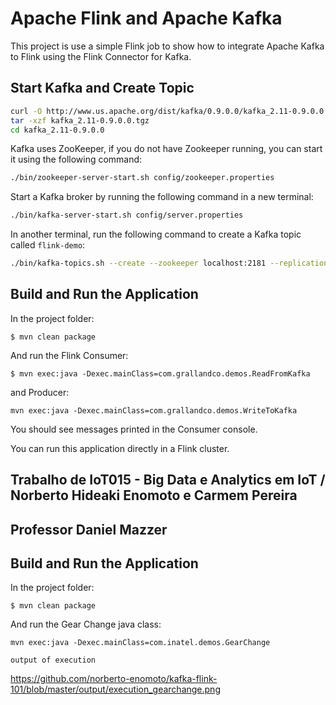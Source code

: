 # Apache Flink and Apache Kafka

This project is use a simple Flink job to show how to integrate Apache Kafka to Flink using the Flink Connector for Kafka.


## Start Kafka and Create Topic

``` bash
curl -O http://www.us.apache.org/dist/kafka/0.9.0.0/kafka_2.11-0.9.0.0.tgz
tar -xzf kafka_2.11-0.9.0.0.tgz
cd kafka_2.11-0.9.0.0
```

Kafka uses ZooKeeper, if you do not have Zookeeper running, you can start it using the following command:

```bash
./bin/zookeeper-server-start.sh config/zookeeper.properties
```

Start a Kafka broker by running the following command in a new terminal:

``` bash
./bin/kafka-server-start.sh config/server.properties
```

In another terminal, run the following command to create a Kafka topic called `flink-demo`:

``` bash
./bin/kafka-topics.sh --create --zookeeper localhost:2181 --replication-factor 1 --partitions 1 --topic flink-demo

```


## Build and Run the Application

In the project folder:

```
$ mvn clean package 
```

And run the Flink Consumer:

```
$ mvn exec:java -Dexec.mainClass=com.grallandco.demos.ReadFromKafka
```

and Producer: 

```
mvn exec:java -Dexec.mainClass=com.grallandco.demos.WriteToKafka
```

You should see messages printed in the Consumer console.

You can run this application directly in a Flink cluster.

## Trabalho de IoT015 - Big Data e Analytics em IoT / Norberto Hideaki Enomoto e Carmem Pereira
## Professor Daniel Mazzer

## Build and Run the Application

In the project folder:

```
$ mvn clean package 
```

And run the Gear Change java class:
```
mvn exec:java -Dexec.mainClass=com.inatel.demos.GearChange
```

```
output of execution
```
https://github.com/norberto-enomoto/kafka-flink-101/blob/master/output/execution_gearchange.png




